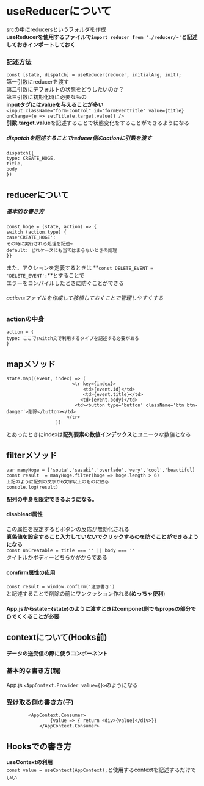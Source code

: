# useReducerについて
srcの中にreducersというフォルダを作成  
**useReducerを使用するファイルで`import reducer from './reducer/~'`と記述しておきインポートしておく**  
### 記述方法
`const [state, dispatch] = useReducer(reducer, initialArg, init);`  
第一引数にreducerを渡す  
第二引数にデフォルトの状態をどうしたいのか？  
第三引数に初期化時に必要なもの  
**inputタグにはvalueを与えることが多い**  
`<input className="form-control" id="formEventTitle" value={title} onChange={e => setTitle(e.target.value)} />`  
**引数.target.value**を記述することで状態変化をすることができるようになる  
##### dispatchを記述することでreducer側のactionに引数を渡す
	dispatch({  
	type: CREATE_HOGE,  
	title,  
	body  
	})  

## reducerについて
##### 基本的な書き方  
	const hoge = (state, action) => {  
	switch (action.type) {  
	case'CREATE_HOGE':  
	その時に実行される処理を記述~  
	default: どれケースにも当てはまらないときの処理  
	}}  
また、アクションを定義するときは
**`const DELETE_EVENT = 'DELETE_EVENT';`**とすることで  
エラーをコンパイルしたときに防ぐことができる  
###### actionsファイルを作成して移植しておくことで管理しやすくする
### actionの中身
	action = {  
	type: ここでswitch文で利用するタイプを記述する必要がある  
	}  

## mapメソッド
	state.map((event, index) => (
        	                <tr key={index}>
                	            <td>{event.id}</td>
                        	    <td>{event.title}</td>
                         	   <td>{event.body}</td>
                           	 <td><button type='button' className='btn btn-danger'>削除</button></td>
                      	  </tr>
                  	  ))  
とあったときにindexは**配列要素の数値インデックス**とユニークな数値となる

## filterメソッド
	var manyHoge = ['souta','sasaki','overlade','very','cool','beautiful]  
	const result  = manyHoge.filter(hoge => hoge.length > 6)  
	上記のように配列の文字が6文字以上のものに絞る  
	console.log(result)  
**配列の中身を限定できるようになる。** 
#### disablead属性
この属性を設定するとボタンの反応が無効化される  
**真偽値を設定すること入力していないでクリックするのを防ぐことができるようになる**  
`const unCreatable = title === '' || body === ''`  
タイトルかボディーどちらかがからである  

#### comfirm属性の応用
`const result = window.confirm('注意書き')`  
と記述することで削除の前にワンクッション作れる(**めっちゃ便利**)  

#### App.jsからstate={state}のように渡すときはcomponet側でもpropsの部分で{}でくくることが必要

## contextについて(Hooks前)
**データの送受信の際に使うコンポーネント**  
### 基本的な書き方(親)
App.js `<AppContext.Provider value={}>`のようになる  
### 受け取る側の書き方(子)  
		    <AppContext.Consumer>
	                {value => { return <div>{value}</div>}}
	            </AppContext.Consumer>  


## Hooksでの書き方
**useContextの利用**  
`const value = useContext(AppContext);`と使用するcontextを記述するだけでいい  

